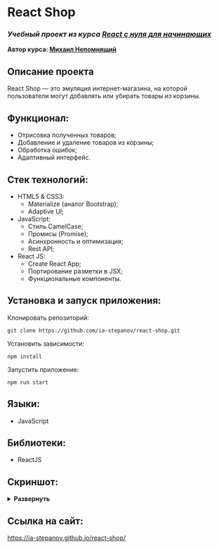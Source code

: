 # React Shop
### ***Учебный проект из курса [React с нуля для начинающих](https://www.udemy.com/course/react-from-scratch/)***  
**Автор курса: [Михаил Непомнящий](https://www.udemy.com/user/mikhail-nepomniashchii/)**

## Описание проекта
React Shop — это эмуляция интернет-магазина, на которой пользователи могут добавлять или убирать товары из корзины.

## Функционал:
- Отрисовка полученных товаров;
- Добавление и удаление товаров из корзины;
- Обработка ошибок;
- Адаптивный интерфейс.

## Стек технологий:
- HTML5 & CSS3:
  - Materialize (аналог Bootstrap);
  - Adaptive UI;
- JavaScript:
  - Стиль CamelCase;
  - Промисы (Promise);
  - Асинхронность и оптимизация;
  - Rest API;
- React JS:
  - Create React App;
  - Портирование разметки в JSX;
  - Функциональные компоненты.

## Установка и запуск приложения:
Клонировать репозиторий:

    git clone https://github.com/ia-stepanov/react-shop.git

Установить зависимости:

    npm install

Запустить приложение:

    npm run start

## Языки:
- JavaScript

## Библиотеки:
- ReactJS

## Скриншот:
<details><summary><b>Развернуть</b></summary>

[![react-shop](https://user-images.githubusercontent.com/86494748/166702945-d10ebe0f-b9dd-40ac-97ac-793ea3c2d563.jpg)](https://ia-stepanov.github.io/react-shop/)

</details>

## Ссылка на сайт:
https://ia-stepanov.github.io/react-shop/